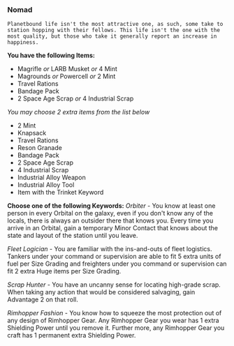 ### Nomad
	Planetbound life isn't the most attractive one, as such, some take to station hopping with their fellows. This life isn't the one with the most quality, but those who take it generally report an increase in happiness.

__You have the following Items:__
- Magrifle *or* LARB Musket *or* 4 Mint
- Magrounds *or* Powercell *or* 2 Mint
- Travel Rations
- Bandage Pack
- 2 Space Age Scrap *or* 4 Industrial Scrap

_You may choose 2 extra items from the list below_
- 2 Mint
- Knapsack
- Travel Rations
- Reson Granade
- Bandage Pack
- 2 Space Age Scrap
- 4 Industrial Scrap
- Industrial Alloy Weapon
- Industrial Alloy Tool
- Item with the Trinket Keyword


__Choose one of the following Keywords:__
*Orbiter* - You know at least one person in every Orbital on the galaxy, even if you don't know any of the locals, there is always an outsider there that knows you. Every time you arrive in an Orbital, gain a temporary Minor Contact that knows about the state and layout of the station until you leave.

*Fleet Logician* - You are familiar with the ins-and-outs of fleet logistics. Tankers under your command or supervision are able to fit 5 extra units of fuel per Size Grading and freighters under you command or supervision can fit 2 extra Huge items per Size Grading.

*Scrap Hunter* - You have an uncanny sense for locating high-grade scrap. When taking any action that would be considered salvaging, gain Advantage 2 on that roll.

*Rimhopper Fashion* - You know how to squeeze the most protection out of any design of Rimhopper Gear. Any Rimhopper Gear you wear has 1 extra Shielding Power until you remove it. Further more, any Rimhopper Gear you craft has 1 permanent extra Shielding Power.